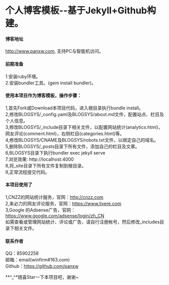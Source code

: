 个人博客模板--基于Jekyll+Github构建。
================

#### 博客地址
http://www.panxw.com, 支持PC与智能机访问。  

#### 前期准备
1.安装ruby环境。  
2.安装bundler工具。(gem install bundler)。  

#### 使用本项目作为博客模板，操作步骤：
1,首先Fork或Download本项目代码，进入根目录执行bundle install。  
2,修改BLOGSYS/_config.yaml及BLOGSYS/about.md文件，配置站点、栏目及个人信息。  
3,修改BLOGSYS/_include目录下相关文件，以配置网站统计(analytics.html)，网友评论(comment.html)，右侧栏目(categories.html)等。  
4,修改BLOGSYS/CNAME及BLOGSYS/robots.txt文件，以绑定自己的域名。  
5,删除BLOGSYS/_posts目录下所有文件，添加自己的栏目及文章。  
6,BLOGSYS目录下执行bundler exec jekyll serve  
7.浏览效果: http://localhost:4000  
8,将_site目录下所有文件复制到根目录。  
9,正常流程提交代码。  

#### 本项目使用了
1,CNZZ的网站统计服务，官网：http://cnzz.com  
2,来必力的网友评论服务，官网：https://www.livere.com  
3,Google 的Adsense广告，官网：https://www.google.com/adsense/login/zh_CN  
如需查看或管理网站统计、评论或广告，请自行注册帐号，然后修改_includes目录下相关文件。  

#### 联系作者
QQ：85902258  
邮箱：email(winfirm#163.com)  
Github：https://github.com/panxw  

**^_^*随喜Star一下本项目吧，谢谢~  
